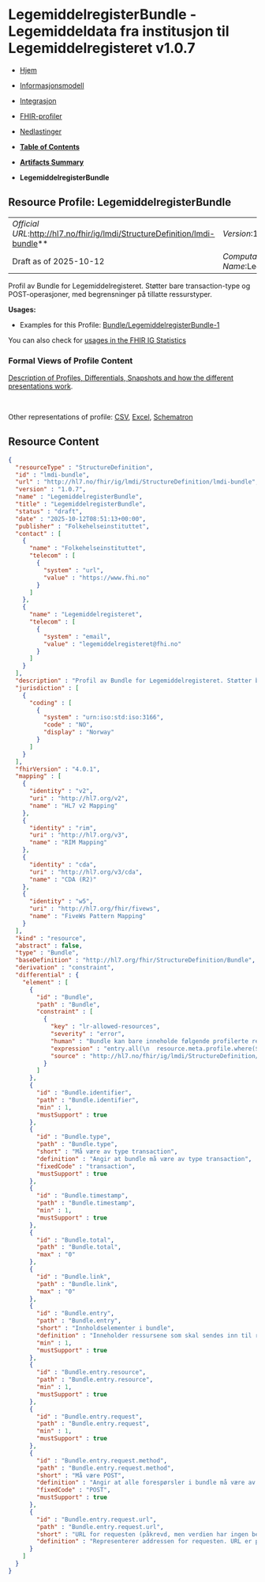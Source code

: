 # LegemiddelregisterBundle - Legemiddeldata fra institusjon til Legemiddelregisteret v1.0.7

*  [Hjem](index.md) 
*  [Informasjonsmodell](informasjonsmodell.md) 
*  [Integrasjon](integrasjon.md) 
*  [FHIR-profiler](profiler.md) 
*  [Nedlastinger](nedlastinger.md) 

* [**Table of Contents**](toc.md)
* [**Artifacts Summary**](artifacts.md)
* **LegemiddelregisterBundle**

## Resource Profile: LegemiddelregisterBundle 

| | |
| :--- | :--- |
| *Official URL*:http://hl7.no/fhir/ig/lmdi/StructureDefinition/lmdi-bundle** | *Version*:1.0.7** |
| Draft as of 2025-10-12 | *Computable Name*:LegemiddelregisterBundle |

 
Profil av Bundle for Legemiddelregisteret. Støtter bare transaction-type og POST-operasjoner, med begrensninger på tillatte ressurstyper. 

**Usages:**

* Examples for this Profile: [Bundle/LegemiddelregisterBundle-1](Bundle-LegemiddelregisterBundle-1.md)

You can also check for [usages in the FHIR IG Statistics](https://packages2.fhir.org/xig/hl7.fhir.no.lmdi|current/StructureDefinition/lmdi-bundle)

### Formal Views of Profile Content

 [Description of Profiles, Differentials, Snapshots and how the different presentations work](http://build.fhir.org/ig/FHIR/ig-guidance/readingIgs.html#structure-definitions). 

 

Other representations of profile: [CSV](StructureDefinition-lmdi-bundle.csv), [Excel](StructureDefinition-lmdi-bundle.xlsx), [Schematron](StructureDefinition-lmdi-bundle.sch) 



## Resource Content

```json
{
  "resourceType" : "StructureDefinition",
  "id" : "lmdi-bundle",
  "url" : "http://hl7.no/fhir/ig/lmdi/StructureDefinition/lmdi-bundle",
  "version" : "1.0.7",
  "name" : "LegemiddelregisterBundle",
  "title" : "LegemiddelregisterBundle",
  "status" : "draft",
  "date" : "2025-10-12T08:51:13+00:00",
  "publisher" : "Folkehelseinstituttet",
  "contact" : [
    {
      "name" : "Folkehelseinstituttet",
      "telecom" : [
        {
          "system" : "url",
          "value" : "https://www.fhi.no"
        }
      ]
    },
    {
      "name" : "Legemiddelregisteret",
      "telecom" : [
        {
          "system" : "email",
          "value" : "legemiddelregisteret@fhi.no"
        }
      ]
    }
  ],
  "description" : "Profil av Bundle for Legemiddelregisteret. Støtter bare transaction-type og POST-operasjoner, med begrensninger på tillatte ressurstyper.",
  "jurisdiction" : [
    {
      "coding" : [
        {
          "system" : "urn:iso:std:iso:3166",
          "code" : "NO",
          "display" : "Norway"
        }
      ]
    }
  ],
  "fhirVersion" : "4.0.1",
  "mapping" : [
    {
      "identity" : "v2",
      "uri" : "http://hl7.org/v2",
      "name" : "HL7 v2 Mapping"
    },
    {
      "identity" : "rim",
      "uri" : "http://hl7.org/v3",
      "name" : "RIM Mapping"
    },
    {
      "identity" : "cda",
      "uri" : "http://hl7.org/v3/cda",
      "name" : "CDA (R2)"
    },
    {
      "identity" : "w5",
      "uri" : "http://hl7.org/fhir/fivews",
      "name" : "FiveWs Pattern Mapping"
    }
  ],
  "kind" : "resource",
  "abstract" : false,
  "type" : "Bundle",
  "baseDefinition" : "http://hl7.org/fhir/StructureDefinition/Bundle",
  "derivation" : "constraint",
  "differential" : {
    "element" : [
      {
        "id" : "Bundle",
        "path" : "Bundle",
        "constraint" : [
          {
            "key" : "lr-allowed-resources",
            "severity" : "error",
            "human" : "Bundle kan bare inneholde følgende profilerte ressurstyper: Diagnose, Helsepersonell, Episode, Legemiddel, LegemiddelAdministrasjon, Legemiddelrekvirering, Organisasjon, Pasient",
            "expression" : "entry.all(\n  resource.meta.profile.where($this = 'http://hl7.no/fhir/ig/lmdi/StructureDefinition/lmdi-condition').exists() or \n  resource.meta.profile.where($this = 'http://hl7.no/fhir/ig/lmdi/StructureDefinition/lmdi-practitioner').exists() or \n  resource.meta.profile.where($this = 'http://hl7.no/fhir/ig/lmdi/StructureDefinition/lmdi-encounter').exists() or \n  resource.meta.profile.where($this = 'http://hl7.no/fhir/ig/lmdi/StructureDefinition/lmdi-medication').exists() or \n  resource.meta.profile.where($this = 'http://hl7.no/fhir/ig/lmdi/StructureDefinition/lmdi-medicationadministration').exists() or \n  resource.meta.profile.where($this = 'http://hl7.no/fhir/ig/lmdi/StructureDefinition/lmdi-medicationrequest').exists() or \n  resource.meta.profile.where($this = 'http://hl7.no/fhir/ig/lmdi/StructureDefinition/lmdi-organization').exists() or \n  resource.meta.profile.where($this = 'http://hl7.no/fhir/ig/lmdi/StructureDefinition/lmdi-patient').exists()\n)",
            "source" : "http://hl7.no/fhir/ig/lmdi/StructureDefinition/lmdi-bundle"
          }
        ]
      },
      {
        "id" : "Bundle.identifier",
        "path" : "Bundle.identifier",
        "min" : 1,
        "mustSupport" : true
      },
      {
        "id" : "Bundle.type",
        "path" : "Bundle.type",
        "short" : "Må være av type transaction",
        "definition" : "Angir at bundle må være av type transaction",
        "fixedCode" : "transaction",
        "mustSupport" : true
      },
      {
        "id" : "Bundle.timestamp",
        "path" : "Bundle.timestamp",
        "min" : 1,
        "mustSupport" : true
      },
      {
        "id" : "Bundle.total",
        "path" : "Bundle.total",
        "max" : "0"
      },
      {
        "id" : "Bundle.link",
        "path" : "Bundle.link",
        "max" : "0"
      },
      {
        "id" : "Bundle.entry",
        "path" : "Bundle.entry",
        "short" : "Innholdselementer i bundle",
        "definition" : "Inneholder ressursene som skal sendes inn til registeret",
        "min" : 1,
        "mustSupport" : true
      },
      {
        "id" : "Bundle.entry.resource",
        "path" : "Bundle.entry.resource",
        "min" : 1,
        "mustSupport" : true
      },
      {
        "id" : "Bundle.entry.request",
        "path" : "Bundle.entry.request",
        "min" : 1,
        "mustSupport" : true
      },
      {
        "id" : "Bundle.entry.request.method",
        "path" : "Bundle.entry.request.method",
        "short" : "Må være POST",
        "definition" : "Angir at alle forespørsler i bundle må være av type POST",
        "fixedCode" : "POST",
        "mustSupport" : true
      },
      {
        "id" : "Bundle.entry.request.url",
        "path" : "Bundle.entry.request.url",
        "short" : "URL for requesten (påkrevd, men verdien har ingen betydning)",
        "definition" : "Representerer addressen for requesten. URL er påkrevd av FHIR-spesifikasjonen for transaction bundles, men selve verdien har ingen funksjonell betydning i dette tilfellet."
      }
    ]
  }
}

```
